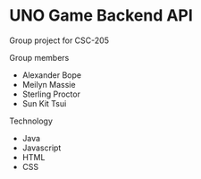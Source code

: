 # UNO Game Backend API
Group project for CSC-205

Group members
- Alexander Bope
- Meilyn Massie
- Sterling Proctor
- Sun Kit Tsui

Technology
- Java
- Javascript
- HTML
- CSS
